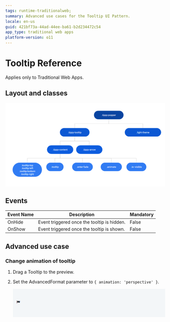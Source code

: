 ```yaml
---
tags: runtime-traditionalweb; 
summary: Advanced use cases for the Tooltip UI Pattern.
locale: en-us
guid: 421bf73a-44ad-44ee-ba61-b2d234472c54
app_type: traditional web apps
platform-version: o11
---
```


# Tooltip Reference

<div class="info" markdown="1">

Applies only to Traditional Web Apps.

</div>

## Layout and classes

![](<images/tooltip-3-diag.png>)

## Events

| **Event Name** |  **Description** |  **Mandatory**  |
| ---|---|--- |  
| OnHide | Event triggered once the tooltip is hidden.  |  False  |
| OnShow | Event triggered once the tooltip is shown.  |  False  |

## Advanced use case

### Change animation of tooltip

1. Drag a Tooltip to the preview.
1. Set the AdvancedFormat parameter to `{ animation: 'perspective' }`.

    ![](<images/tooltip-1.gif>)
